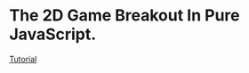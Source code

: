 # The 2D Game Breakout In Pure JavaScript.

[Tutorial](https://developer.mozilla.org/en-US/docs/Games/Tutorials/2D_Breakout_game_pure_JavaScript)
